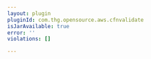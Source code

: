 ```yaml
---
layout: plugin
pluginId: com.thg.opensource.aws.cfnvalidate
isJarAvailable: true
error: ''
violations: []

---
```

